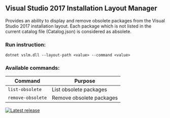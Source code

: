 ## Visual Studio 2017 Installation Layout Manager

Provides an ability to display and remove obsolete packages from the Visual Studio 2017 installation layout. Each package which is not listed in the current catalog file (Catalog.json) is considered as absolete.

### Run instruction:

```
dotnet vslm.dll --layout-path <value> --command <value>
```

### Available commands:

Command | Purpose
--- | ---
`list-obsolete` | List obsolete packages
`remove-obsolete` | Remove obsolete packages

[![Latest release](https://img.shields.io/github/release/alexanderkozlenko/vs-layout-manager.svg?style=flat-square)](https://github.com/alexanderkozlenko/vs-layout-manager/releases)